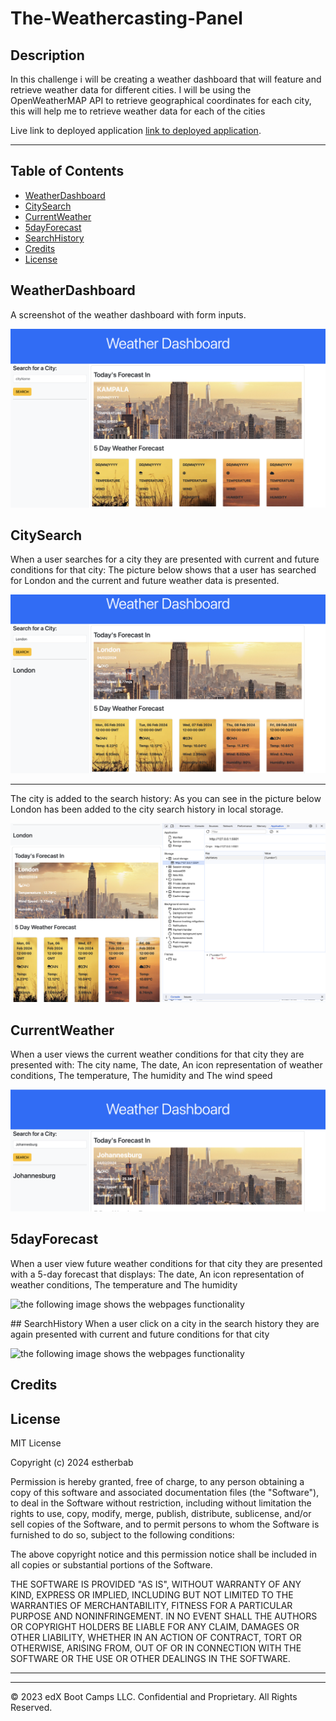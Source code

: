 # The-Weathercasting-Panel

## Description
In this challenge i will be creating a weather dashboard that will feature and retrieve weather data for different cities. 
I will be using the OpenWeatherMAP API to retrieve geographical coordinates for each city, this will help me to retrieve weather data for each of the cities




Live link to deployed application [link to deployed application]().

---


## Table of Contents 



* [WeatherDashboard](#WeatherDashboard)
* [CitySearch](#CitySearch)
* [CurrentWeather](#CurrentWeather)
* [5dayForecast](#5dayForecast)
* [SearchHistory](#SearchHistory)
* [Credits](#credits)
* [License](#license)



## WeatherDashboard 
A screenshot of the weather dashboard with form inputs.

![the following image shows the webpages functionality](Assets/images/Screenshot%202024-02-04%20at%2015.13.45.png)




## CitySearch
When a user searches for a city they are presented with current and future conditions for that city: The picture below shows that a user has searched for London and the current and future weather data is presented.

![the following image shows the webpages functionality](Assets/images/Screenshot%202024-02-04%20at%2015.22.11.png)





---

The city is added to the search history: As you can see in the picture below London has been added to the city search history in local storage.

![the following image shows the webpages functionality](Assets/images/Screenshot%202024-02-04%20at%2015.23.28.png)








## CurrentWeather
When a user views the current weather conditions for that city they are presented with: The city name, The date, An icon representation of weather conditions, The temperature, The humidity and The wind speed

![the following image shows the webpages functionality](Assets/images/Screenshot%202024-02-04%20at%2015.34.21.png)



## 5dayForecast
When a user view future weather conditions for that city they are presented with a 5-day forecast that displays:
The date, An icon representation of weather conditions, The temperature and The humidity

![the following image shows the webpages functionality](Assets)



## SearchHistory
When a user click on a city in the search history they are again presented with current and future conditions for that city

![the following image shows the webpages functionality]()



## Credits




## License
MIT License

Copyright (c) 2024 estherbab

Permission is hereby granted, free of charge, to any person obtaining a copy
of this software and associated documentation files (the "Software"), to deal
in the Software without restriction, including without limitation the rights
to use, copy, modify, merge, publish, distribute, sublicense, and/or sell
copies of the Software, and to permit persons to whom the Software is
furnished to do so, subject to the following conditions:

The above copyright notice and this permission notice shall be included in all
copies or substantial portions of the Software.

THE SOFTWARE IS PROVIDED "AS IS", WITHOUT WARRANTY OF ANY KIND, EXPRESS OR
IMPLIED, INCLUDING BUT NOT LIMITED TO THE WARRANTIES OF MERCHANTABILITY,
FITNESS FOR A PARTICULAR PURPOSE AND NONINFRINGEMENT. IN NO EVENT SHALL THE
AUTHORS OR COPYRIGHT HOLDERS BE LIABLE FOR ANY CLAIM, DAMAGES OR OTHER
LIABILITY, WHETHER IN AN ACTION OF CONTRACT, TORT OR OTHERWISE, ARISING FROM,
OUT OF OR IN CONNECTION WITH THE SOFTWARE OR THE USE OR OTHER DEALINGS IN THE
SOFTWARE.



---



---

© 2023 edX Boot Camps LLC. Confidential and Proprietary. All Rights Reserved.

